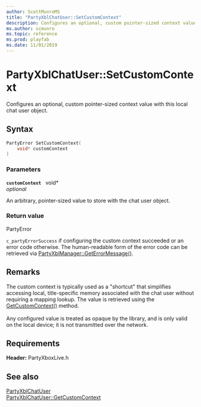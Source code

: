 ```yaml
---
author: ScottMunroMS
title: "PartyXblChatUser::SetCustomContext"
description: Configures an optional, custom pointer-sized context value with this local chat user object.
ms.author: scmunro
ms.topic: reference
ms.prod: playfab
ms.date: 11/01/2019
---
```


# PartyXblChatUser::SetCustomContext  

Configures an optional, custom pointer-sized context value with this local chat user object.  

## Syntax  
  
```cpp
PartyError SetCustomContext(  
    void* customContext  
)  
```  
  
### Parameters  
  
**`customContext`** &nbsp; void*  
*optional*  
  
An arbitrary, pointer-sized value to store with the chat user object.  
  
  
### Return value  
PartyError
  
```c_partyErrorSuccess``` if configuring the custom context succeeded or an error code otherwise. The human-readable form of the error code can be retrieved via [PartyXblManager::GetErrorMessage()](../../PartyXblManager/methods/partyxblmanager_geterrormessage.md).
  
## Remarks  
  
The custom context is typically used as a "shortcut" that simplifies accessing local, title-specific memory associated with the chat user without requiring a mapping lookup. The value is retrieved using the [GetCustomContext()](partyxblchatuser_getcustomcontext.md) method. <br /><br /> Any configured value is treated as opaque by the library, and is only valid on the local device; it is not transmitted over the network.
  
## Requirements  
  
**Header:** PartyXboxLive.h
  
## See also  
[PartyXblChatUser](../partyxblchatuser.md)  
[PartyXblChatUser::GetCustomContext](partyxblchatuser_getcustomcontext.md)
  
  
